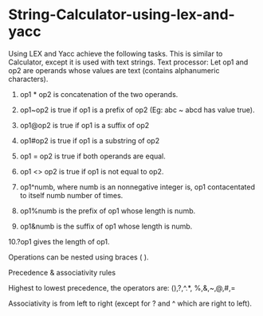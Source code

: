 # String-Calculator-using-lex-and-yacc

Using LEX and Yacc achieve the following tasks. This is similar to Calculator, except it is used with text
strings.
Text processor: Let op1 and op2 are operands whose values are text (contains alphanumeric
characters).

1. op1 * op2 is concatenation of the two operands.

2. op1~op2 is true if op1 is a prefix of op2 (Eg: abc ~ abcd has value true).

3. op1@op2 is true if op1 is a suffix of op2

4. op1#op2 is true if op1 is a substring of op2

5. op1 = op2 is true if both operands are equal.

6. op1 <> op2 is true if op1 is not equal to op2.

7. op1^numb, where numb is an nonnegative integer is, op1 contacentated to itself numb number of
times.

8. op1%numb is the prefix of op1 whose length is numb.

9. op1&numb is the suffix of op1 whose length is numb.

10.?op1 gives the length of op1.

Operations can be nested using braces ( ).

Precedence & associativity rules

Highest to lowest precedence, the operators are: (),?,^.*, %,&,~,@,#,=

Associativity is from left to right (except for ? and ^ which are right to left).
